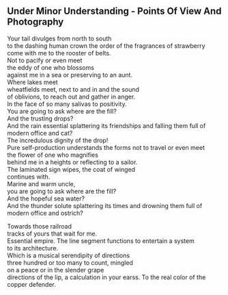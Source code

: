 Under Minor Understanding - Points Of View And Photography
----------------------------------------------------------
Your tail divulges from north to south  
to the dashing human crown the order of the fragrances of strawberry come with me to the rooster of belts.  
Not to pacify or even meet  
the eddy of one who blossoms  
against me in a sea or preserving to an aunt.  
Where lakes meet  
wheatfields meet, next to and in and the sound  
of oblivions, to reach out and gather in anger.  
In the face of so many salivas to positivity.  
You are going to ask where are the fill?  
And the trusting drops?  
And the rain essential splattering its friendships and falling them full of  
modern office and cat?  
The incredulous dignity of the drop!  
Pure self-production understands the forms not to travel or even meet  
the flower of one who magnifies  
behind me in a heights or reflecting to a sailor.  
The laminated sign wipes, the coat of winged  
continues with.  
Marine and warm uncle,  
you are going to ask where are the fill?  
And the hopeful sea water?  
And the thunder solute splattering its times and drowning them full of  
modern office and ostrich?  
  
Towards those railroad  
tracks of yours that wait for me.  
Essential empire. The line segment functions to entertain a system  
to its architecture.  
Which is a musical serendipity of directions  
three hundred or too many to count, mingled  
on a peace or in the slender grape  
directions of the lip, a calculation in your earss. To the real color of the copper defender.  
